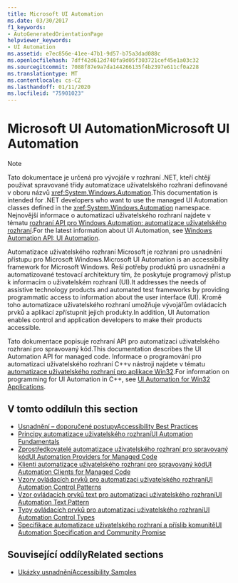 ```yaml
---
title: Microsoft UI Automation
ms.date: 03/30/2017
f1_keywords:
- AutoGeneratedOrientationPage
helpviewer_keywords:
- UI Automation
ms.assetid: e7ec856e-41ee-47b1-9d57-b75a3dad088c
ms.openlocfilehash: 7dff42d612d740fa9d05f303721cef45e1a03c32
ms.sourcegitcommit: 7088f87e9a7da144266135f4b2397e611cf0a228
ms.translationtype: MT
ms.contentlocale: cs-CZ
ms.lasthandoff: 01/11/2020
ms.locfileid: "75901023"
---
```

# <a name="microsoft-ui-automation"></a><span data-ttu-id="3476d-102">Microsoft UI Automation</span><span class="sxs-lookup"><span data-stu-id="3476d-102">Microsoft UI Automation</span></span>

> [!NOTE]
> <span data-ttu-id="3476d-103">Tato dokumentace je určená pro vývojáře v rozhraní .NET, kteří chtějí používat spravované třídy automatizace uživatelského rozhraní definované v oboru názvů <xref:System.Windows.Automation>.</span><span class="sxs-lookup"><span data-stu-id="3476d-103">This documentation is intended for .NET developers who want to use the managed UI Automation classes defined in the <xref:System.Windows.Automation> namespace.</span></span> <span data-ttu-id="3476d-104">Nejnovější informace o automatizaci uživatelského rozhraní najdete v tématu [rozhraní API pro Windows Automation: automatizace uživatelského rozhraní](/windows/win32/winauto/entry-uiauto-win32).</span><span class="sxs-lookup"><span data-stu-id="3476d-104">For the latest information about UI Automation, see [Windows Automation API: UI Automation](/windows/win32/winauto/entry-uiauto-win32).</span></span>

 <span data-ttu-id="3476d-105">Automatizace uživatelského rozhraní Microsoft je rozhraní pro usnadnění přístupu pro Microsoft Windows.</span><span class="sxs-lookup"><span data-stu-id="3476d-105">Microsoft UI Automation is an accessibility framework for Microsoft Windows.</span></span> <span data-ttu-id="3476d-106">Řeší potřeby produktů pro usnadnění a automatizované testovací architektury tím, že poskytuje programový přístup k informacím o uživatelském rozhraní (UI).</span><span class="sxs-lookup"><span data-stu-id="3476d-106">It addresses the needs of assistive technology products and automated test frameworks by providing programmatic access to information about the user interface (UI).</span></span> <span data-ttu-id="3476d-107">Kromě toho automatizace uživatelského rozhraní umožňuje vývojářům ovládacích prvků a aplikací zpřístupnit jejich produkty.</span><span class="sxs-lookup"><span data-stu-id="3476d-107">In addition, UI Automation enables control and application developers to make their products accessible.</span></span>

 <span data-ttu-id="3476d-108">Tato dokumentace popisuje rozhraní API pro automatizaci uživatelského rozhraní pro spravovaný kód.</span><span class="sxs-lookup"><span data-stu-id="3476d-108">This documentation describes the UI Automation API for managed code.</span></span> <span data-ttu-id="3476d-109">Informace o programování pro automatizaci uživatelského rozhraní C++v nástroji najdete v tématu [automatizace uživatelského rozhraní pro aplikace Win32](/windows/desktop/winauto/windows-automation-api-portal).</span><span class="sxs-lookup"><span data-stu-id="3476d-109">For information on programming for UI Automation in C++, see [UI Automation for Win32 Applications](/windows/desktop/winauto/windows-automation-api-portal).</span></span>

## <a name="in-this-section"></a><span data-ttu-id="3476d-110">V tomto oddílu</span><span class="sxs-lookup"><span data-stu-id="3476d-110">In this section</span></span>

- [<span data-ttu-id="3476d-111">Usnadnění – doporučené postupy</span><span class="sxs-lookup"><span data-stu-id="3476d-111">Accessibility Best Practices</span></span>](accessibility-best-practices.md)
- [<span data-ttu-id="3476d-112">Principy automatizace uživatelského rozhraní</span><span class="sxs-lookup"><span data-stu-id="3476d-112">UI Automation Fundamentals</span></span>](ui-automation-fundamentals.md)
- [<span data-ttu-id="3476d-113">Zprostředkovatelé automatizace uživatelského rozhraní pro spravovaný kód</span><span class="sxs-lookup"><span data-stu-id="3476d-113">UI Automation Providers for Managed Code</span></span>](ui-automation-providers-for-managed-code.md)
- [<span data-ttu-id="3476d-114">Klienti automatizace uživatelského rozhraní pro spravovaný kód</span><span class="sxs-lookup"><span data-stu-id="3476d-114">UI Automation Clients for Managed Code</span></span>](ui-automation-clients-for-managed-code.md)
- [<span data-ttu-id="3476d-115">Vzory ovládacích prvků pro automatizaci uživatelského rozhraní</span><span class="sxs-lookup"><span data-stu-id="3476d-115">UI Automation Control Patterns</span></span>](ui-automation-control-patterns.md)
- [<span data-ttu-id="3476d-116">Vzor ovládacích prvků text pro automatizaci uživatelského rozhraní</span><span class="sxs-lookup"><span data-stu-id="3476d-116">UI Automation Text Pattern</span></span>](ui-automation-text-pattern.md)
- [<span data-ttu-id="3476d-117">Typy ovládacích prvků pro automatizaci uživatelského rozhraní</span><span class="sxs-lookup"><span data-stu-id="3476d-117">UI Automation Control Types</span></span>](ui-automation-control-types.md)
- [<span data-ttu-id="3476d-118">Specifikace automatizace uživatelského rozhraní a příslib komunitě</span><span class="sxs-lookup"><span data-stu-id="3476d-118">UI Automation Specification and Community Promise</span></span>](ui-automation-specification-and-community-promise.md)

## <a name="related-sections"></a><span data-ttu-id="3476d-119">Související oddíly</span><span class="sxs-lookup"><span data-stu-id="3476d-119">Related sections</span></span>

- [<span data-ttu-id="3476d-120">Ukázky usnadnění</span><span class="sxs-lookup"><span data-stu-id="3476d-120">Accessibility Samples</span></span>](https://github.com/Microsoft/WPF-Samples/tree/master/Accessibility) 
